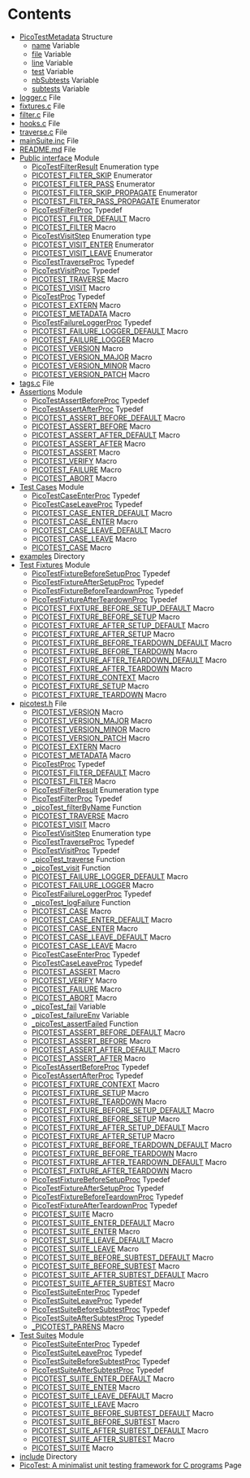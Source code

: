 # Contents

* [PicoTestMetadata](struct_pico_test_metadata.md#struct_pico_test_metadata) Structure
  * [name](struct_pico_test_metadata.md#struct_pico_test_metadata_1a253651ce46bc33b206c12787e8ccb166) Variable
  * [file](struct_pico_test_metadata.md#struct_pico_test_metadata_1a1e57db62ee1f5581d0f0bca333e21304) Variable
  * [line](struct_pico_test_metadata.md#struct_pico_test_metadata_1a98c9bcbb6844cf75dd8005110b03887d) Variable
  * [test](struct_pico_test_metadata.md#struct_pico_test_metadata_1a3f209675beb238cc9a2caf31996c3388) Variable
  * [nbSubtests](struct_pico_test_metadata.md#struct_pico_test_metadata_1a7dd93cc6b50428b9594d171c28a563c1) Variable
  * [subtests](struct_pico_test_metadata.md#struct_pico_test_metadata_1a543874ce98d5f3516e4e5bda6f4e61a3) Variable
* [logger.c](logger_8c.md#logger_8c) File
* [fixtures.c](fixtures_8c.md#fixtures_8c) File
* [filter.c](filter_8c.md#filter_8c) File
* [hooks.c](hooks_8c.md#hooks_8c) File
* [traverse.c](traverse_8c.md#traverse_8c) File
* [mainSuite.inc](main_suite_8inc.md#main_suite_8inc) File
* [README.md](_r_e_a_d_m_e_8md.md#_r_e_a_d_m_e_8md) File
* [Public interface](group__public__interface.md#group__public__interface) Module
  * [PicoTestFilterResult](group__public__interface.md#group__public__interface_1gaf5acf1a68605f6c8b758bae0224e03fc) Enumeration type
  * [PICOTEST\_FILTER\_SKIP](group__public__interface.md#group__public__interface_1ggaf5acf1a68605f6c8b758bae0224e03fca0ee37a1cf8a2347fb3c42636dfb80b1c) Enumerator
  * [PICOTEST\_FILTER\_PASS](group__public__interface.md#group__public__interface_1ggaf5acf1a68605f6c8b758bae0224e03fca35508816a12c32e7ce536786e5ffc8d9) Enumerator
  * [PICOTEST\_FILTER\_SKIP\_PROPAGATE](group__public__interface.md#group__public__interface_1ggaf5acf1a68605f6c8b758bae0224e03fca487de7ecca4099ee737bd41a8d75ba75) Enumerator
  * [PICOTEST\_FILTER\_PASS\_PROPAGATE](group__public__interface.md#group__public__interface_1ggaf5acf1a68605f6c8b758bae0224e03fcaf2aa19fa3a0a1bc56585df626aa8e188) Enumerator
  * [PicoTestFilterProc](group__public__interface.md#group__public__interface_1ga6d5c4a903f131bbed4913008d9e3b212) Typedef
  * [PICOTEST\_FILTER\_DEFAULT](group__public__interface.md#group__public__interface_1ga7dccbea985fb578ba6b7639fb66fc3ea) Macro
  * [PICOTEST\_FILTER](group__public__interface.md#group__public__interface_1gabd82de0bec174d972151cd122a0a03ff) Macro
  * [PicoTestVisitStep](group__public__interface.md#group__public__interface_1gad78162429011bb689a76e91530ac7a22) Enumeration type
  * [PICOTEST\_VISIT\_ENTER](group__public__interface.md#group__public__interface_1ggad78162429011bb689a76e91530ac7a22a2590077bf6aceab607a23c349140af25) Enumerator
  * [PICOTEST\_VISIT\_LEAVE](group__public__interface.md#group__public__interface_1ggad78162429011bb689a76e91530ac7a22a70b432be5fb3de15623c7cb1562544d0) Enumerator
  * [PicoTestTraverseProc](group__public__interface.md#group__public__interface_1ga403413d76b48c48740171b3a234af5c5) Typedef
  * [PicoTestVisitProc](group__public__interface.md#group__public__interface_1ga2b14de2e8f56c8e7efb8e883069abb34) Typedef
  * [PICOTEST\_TRAVERSE](group__public__interface.md#group__public__interface_1gaee8202c2543c7fb59fa08aec75b6cc63) Macro
  * [PICOTEST\_VISIT](group__public__interface.md#group__public__interface_1ga84b8e9060ee56ca5c5b64da168ee7f6f) Macro
  * [PicoTestProc](group__public__interface.md#group__public__interface_1ga5c445b2f0ea8f269813f7e479753bff9) Typedef
  * [PICOTEST\_EXTERN](group__public__interface.md#group__public__interface_1ga88033e8fb73d885670773cfc8ad1d024) Macro
  * [PICOTEST\_METADATA](group__public__interface.md#group__public__interface_1gaa7f907387dd96cac614ad0dfe4cbb858) Macro
  * [PicoTestFailureLoggerProc](group__public__interface.md#group__public__interface_1gafc6530e30c90b9f92367ef643c8f4e00) Typedef
  * [PICOTEST\_FAILURE\_LOGGER\_DEFAULT](group__public__interface.md#group__public__interface_1gaf08fabb517d01d11ce72614d1df51687) Macro
  * [PICOTEST\_FAILURE\_LOGGER](group__public__interface.md#group__public__interface_1gae4b2f943bef59bd05fb7a328a6c39d48) Macro
  * [PICOTEST\_VERSION](group__public__interface.md#group__public__interface_1ga1402f3301dff3f468aac77622f877f2d) Macro
  * [PICOTEST\_VERSION\_MAJOR](group__public__interface.md#group__public__interface_1ga9ea29549254cbe44f25ef974d0458e57) Macro
  * [PICOTEST\_VERSION\_MINOR](group__public__interface.md#group__public__interface_1ga6488c76f8a06a1a8222c2309b170bd1d) Macro
  * [PICOTEST\_VERSION\_PATCH](group__public__interface.md#group__public__interface_1gafc9d1ab6d8cced95f3560c3a006d8005) Macro
* [tags.c](tags_8c.md#tags_8c) File
* [Assertions](group__assertions.md#group__assertions) Module
  * [PicoTestAssertBeforeProc](group__assertions.md#group__assertions_1ga507d93a48b3c01ec9c43499d129d6db0) Typedef
  * [PicoTestAssertAfterProc](group__assertions.md#group__assertions_1ga8f5650aa00db35bc50511fa2a01a45e7) Typedef
  * [PICOTEST\_ASSERT\_BEFORE\_DEFAULT](group__assertions.md#group__assertions_1ga331ef495337f7e2aae8be15cfd2a170a) Macro
  * [PICOTEST\_ASSERT\_BEFORE](group__assertions.md#group__assertions_1gaa38b1a0014fe2ab172a5466f9031aafb) Macro
  * [PICOTEST\_ASSERT\_AFTER\_DEFAULT](group__assertions.md#group__assertions_1gab1f1711109e4a8443a61c228194a6825) Macro
  * [PICOTEST\_ASSERT\_AFTER](group__assertions.md#group__assertions_1gae6c0c62e54611c6d92a3a8b81545f934) Macro
  * [PICOTEST\_ASSERT](group__assertions.md#group__assertions_1gad71b76cf1173654acc95df79d1c7040b) Macro
  * [PICOTEST\_VERIFY](group__assertions.md#group__assertions_1gacd07b017f38d1e3ad784f369345357a2) Macro
  * [PICOTEST\_FAILURE](group__assertions.md#group__assertions_1ga89a35f18021df570967bb707a8537f3b) Macro
  * [PICOTEST\_ABORT](group__assertions.md#group__assertions_1ga62031fa5f6f86e517565b77a1fa37f59) Macro
* [Test Cases](group__test__cases.md#group__test__cases) Module
  * [PicoTestCaseEnterProc](group__test__cases.md#group__test__cases_1ga2148fa53887bde18878299c0941d9844) Typedef
  * [PicoTestCaseLeaveProc](group__test__cases.md#group__test__cases_1ga2649b7563a8a3c14c93f310cb6699185) Typedef
  * [PICOTEST\_CASE\_ENTER\_DEFAULT](group__test__cases.md#group__test__cases_1ga4a4a1356f85b26cd29f2f7ae4c09cf91) Macro
  * [PICOTEST\_CASE\_ENTER](group__test__cases.md#group__test__cases_1gad1f702ab6600b04f66731d35bf38fc67) Macro
  * [PICOTEST\_CASE\_LEAVE\_DEFAULT](group__test__cases.md#group__test__cases_1ga5ff2295c5a324991c72a81bcfb949522) Macro
  * [PICOTEST\_CASE\_LEAVE](group__test__cases.md#group__test__cases_1ga4fd71dfed1ce3733b0d670c86b8d523a) Macro
  * [PICOTEST\_CASE](group__test__cases.md#group__test__cases_1gadca8898d29eb42dde764ed83a5d9faf5) Macro
* [examples](dir_d28a4824dc47e487b107a5db32ef43c4.md#dir_d28a4824dc47e487b107a5db32ef43c4) Directory
* [Test Fixtures](group__fixtures.md#group__fixtures) Module
  * [PicoTestFixtureBeforeSetupProc](group__fixtures.md#group__fixtures_1ga8aa61845d5a3f09e8d6df140a31c36d7) Typedef
  * [PicoTestFixtureAfterSetupProc](group__fixtures.md#group__fixtures_1ga0e4c1719160ac09c22d3b4ce06704962) Typedef
  * [PicoTestFixtureBeforeTeardownProc](group__fixtures.md#group__fixtures_1gaf69eeeb219ed143a9a978d49850cb072) Typedef
  * [PicoTestFixtureAfterTeardownProc](group__fixtures.md#group__fixtures_1gaf955a2ec76f0278eac70de7315ecb844) Typedef
  * [PICOTEST\_FIXTURE\_BEFORE\_SETUP\_DEFAULT](group__fixtures.md#group__fixtures_1ga503733d3013e81575c72a1100437ccf0) Macro
  * [PICOTEST\_FIXTURE\_BEFORE\_SETUP](group__fixtures.md#group__fixtures_1gab6053367243af2ee7745bf35a3baaa4e) Macro
  * [PICOTEST\_FIXTURE\_AFTER\_SETUP\_DEFAULT](group__fixtures.md#group__fixtures_1ga8bfe212f7c3bed6d83be102510086012) Macro
  * [PICOTEST\_FIXTURE\_AFTER\_SETUP](group__fixtures.md#group__fixtures_1ga679063021accc32a74c1e617ed68423f) Macro
  * [PICOTEST\_FIXTURE\_BEFORE\_TEARDOWN\_DEFAULT](group__fixtures.md#group__fixtures_1ga11bbe6bcd529ac78264411add1275635) Macro
  * [PICOTEST\_FIXTURE\_BEFORE\_TEARDOWN](group__fixtures.md#group__fixtures_1gaf68cbda0bf19afd7994c2e0a15278f8d) Macro
  * [PICOTEST\_FIXTURE\_AFTER\_TEARDOWN\_DEFAULT](group__fixtures.md#group__fixtures_1ga667b954d1448d95e022451b8711e6abf) Macro
  * [PICOTEST\_FIXTURE\_AFTER\_TEARDOWN](group__fixtures.md#group__fixtures_1ga1a910236e326a942bc3a5be5c6013520) Macro
  * [PICOTEST\_FIXTURE\_CONTEXT](group__fixtures.md#group__fixtures_1ga983cffc937dca4baa55f59afad404f03) Macro
  * [PICOTEST\_FIXTURE\_SETUP](group__fixtures.md#group__fixtures_1ga1e98cba23391e13521100528ee1a2181) Macro
  * [PICOTEST\_FIXTURE\_TEARDOWN](group__fixtures.md#group__fixtures_1ga0d887bdb08e22489fc3cf9fb28a35fd1) Macro
* [picotest.h](picotest_8h.md#picotest_8h) File
  * [PICOTEST\_VERSION](group__public__interface.md#group__public__interface_1ga1402f3301dff3f468aac77622f877f2d) Macro
  * [PICOTEST\_VERSION\_MAJOR](group__public__interface.md#group__public__interface_1ga9ea29549254cbe44f25ef974d0458e57) Macro
  * [PICOTEST\_VERSION\_MINOR](group__public__interface.md#group__public__interface_1ga6488c76f8a06a1a8222c2309b170bd1d) Macro
  * [PICOTEST\_VERSION\_PATCH](group__public__interface.md#group__public__interface_1gafc9d1ab6d8cced95f3560c3a006d8005) Macro
  * [PICOTEST\_EXTERN](group__public__interface.md#group__public__interface_1ga88033e8fb73d885670773cfc8ad1d024) Macro
  * [PICOTEST\_METADATA](group__public__interface.md#group__public__interface_1gaa7f907387dd96cac614ad0dfe4cbb858) Macro
  * [PicoTestProc](group__public__interface.md#group__public__interface_1ga5c445b2f0ea8f269813f7e479753bff9) Typedef
  * [PICOTEST\_FILTER\_DEFAULT](group__public__interface.md#group__public__interface_1ga7dccbea985fb578ba6b7639fb66fc3ea) Macro
  * [PICOTEST\_FILTER](group__public__interface.md#group__public__interface_1gabd82de0bec174d972151cd122a0a03ff) Macro
  * [PicoTestFilterResult](group__public__interface.md#group__public__interface_1gaf5acf1a68605f6c8b758bae0224e03fc) Enumeration type
  * [PicoTestFilterProc](group__public__interface.md#group__public__interface_1ga6d5c4a903f131bbed4913008d9e3b212) Typedef
  * [\_picoTest\_filterByName](group__public__interface.md#group__public__interface_1gace2d0b7428d63b90190fe65b619a8680) Function
  * [PICOTEST\_TRAVERSE](group__public__interface.md#group__public__interface_1gaee8202c2543c7fb59fa08aec75b6cc63) Macro
  * [PICOTEST\_VISIT](group__public__interface.md#group__public__interface_1ga84b8e9060ee56ca5c5b64da168ee7f6f) Macro
  * [PicoTestVisitStep](group__public__interface.md#group__public__interface_1gad78162429011bb689a76e91530ac7a22) Enumeration type
  * [PicoTestTraverseProc](group__public__interface.md#group__public__interface_1ga403413d76b48c48740171b3a234af5c5) Typedef
  * [PicoTestVisitProc](group__public__interface.md#group__public__interface_1ga2b14de2e8f56c8e7efb8e883069abb34) Typedef
  * [\_picoTest\_traverse](group__public__interface.md#group__public__interface_1gaacd9c37695afbb5b3bb8c5373c527641) Function
  * [\_picoTest\_visit](group__public__interface.md#group__public__interface_1ga114c577e2b5e238b8545c80be5783fea) Function
  * [PICOTEST\_FAILURE\_LOGGER\_DEFAULT](group__public__interface.md#group__public__interface_1gaf08fabb517d01d11ce72614d1df51687) Macro
  * [PICOTEST\_FAILURE\_LOGGER](group__public__interface.md#group__public__interface_1gae4b2f943bef59bd05fb7a328a6c39d48) Macro
  * [PicoTestFailureLoggerProc](group__public__interface.md#group__public__interface_1gafc6530e30c90b9f92367ef643c8f4e00) Typedef
  * [\_picoTest\_logFailure](group__public__interface.md#group__public__interface_1gae3c669f4ae731be32a25df3d3a97b599) Function
  * [PICOTEST\_CASE](group__test__cases.md#group__test__cases_1gadca8898d29eb42dde764ed83a5d9faf5) Macro
  * [PICOTEST\_CASE\_ENTER\_DEFAULT](group__test__cases.md#group__test__cases_1ga4a4a1356f85b26cd29f2f7ae4c09cf91) Macro
  * [PICOTEST\_CASE\_ENTER](group__test__cases.md#group__test__cases_1gad1f702ab6600b04f66731d35bf38fc67) Macro
  * [PICOTEST\_CASE\_LEAVE\_DEFAULT](group__test__cases.md#group__test__cases_1ga5ff2295c5a324991c72a81bcfb949522) Macro
  * [PICOTEST\_CASE\_LEAVE](group__test__cases.md#group__test__cases_1ga4fd71dfed1ce3733b0d670c86b8d523a) Macro
  * [PicoTestCaseEnterProc](group__test__cases.md#group__test__cases_1ga2148fa53887bde18878299c0941d9844) Typedef
  * [PicoTestCaseLeaveProc](group__test__cases.md#group__test__cases_1ga2649b7563a8a3c14c93f310cb6699185) Typedef
  * [PICOTEST\_ASSERT](group__assertions.md#group__assertions_1gad71b76cf1173654acc95df79d1c7040b) Macro
  * [PICOTEST\_VERIFY](group__assertions.md#group__assertions_1gacd07b017f38d1e3ad784f369345357a2) Macro
  * [PICOTEST\_FAILURE](group__assertions.md#group__assertions_1ga89a35f18021df570967bb707a8537f3b) Macro
  * [PICOTEST\_ABORT](group__assertions.md#group__assertions_1ga62031fa5f6f86e517565b77a1fa37f59) Macro
  * [\_picoTest\_fail](group__assertions.md#group__assertions_1ga8d7eb92ca21dfb7fe46fc2472e11f496) Variable
  * [\_picoTest\_failureEnv](group__assertions.md#group__assertions_1ga2fdb4a73b6a0abc186a27065a36db6ed) Variable
  * [\_picoTest\_assertFailed](group__assertions.md#group__assertions_1gadd80bff454009ce1077d81f1f5552f34) Function
  * [PICOTEST\_ASSERT\_BEFORE\_DEFAULT](group__assertions.md#group__assertions_1ga331ef495337f7e2aae8be15cfd2a170a) Macro
  * [PICOTEST\_ASSERT\_BEFORE](group__assertions.md#group__assertions_1gaa38b1a0014fe2ab172a5466f9031aafb) Macro
  * [PICOTEST\_ASSERT\_AFTER\_DEFAULT](group__assertions.md#group__assertions_1gab1f1711109e4a8443a61c228194a6825) Macro
  * [PICOTEST\_ASSERT\_AFTER](group__assertions.md#group__assertions_1gae6c0c62e54611c6d92a3a8b81545f934) Macro
  * [PicoTestAssertBeforeProc](group__assertions.md#group__assertions_1ga507d93a48b3c01ec9c43499d129d6db0) Typedef
  * [PicoTestAssertAfterProc](group__assertions.md#group__assertions_1ga8f5650aa00db35bc50511fa2a01a45e7) Typedef
  * [PICOTEST\_FIXTURE\_CONTEXT](group__fixtures.md#group__fixtures_1ga983cffc937dca4baa55f59afad404f03) Macro
  * [PICOTEST\_FIXTURE\_SETUP](group__fixtures.md#group__fixtures_1ga1e98cba23391e13521100528ee1a2181) Macro
  * [PICOTEST\_FIXTURE\_TEARDOWN](group__fixtures.md#group__fixtures_1ga0d887bdb08e22489fc3cf9fb28a35fd1) Macro
  * [PICOTEST\_FIXTURE\_BEFORE\_SETUP\_DEFAULT](group__fixtures.md#group__fixtures_1ga503733d3013e81575c72a1100437ccf0) Macro
  * [PICOTEST\_FIXTURE\_BEFORE\_SETUP](group__fixtures.md#group__fixtures_1gab6053367243af2ee7745bf35a3baaa4e) Macro
  * [PICOTEST\_FIXTURE\_AFTER\_SETUP\_DEFAULT](group__fixtures.md#group__fixtures_1ga8bfe212f7c3bed6d83be102510086012) Macro
  * [PICOTEST\_FIXTURE\_AFTER\_SETUP](group__fixtures.md#group__fixtures_1ga679063021accc32a74c1e617ed68423f) Macro
  * [PICOTEST\_FIXTURE\_BEFORE\_TEARDOWN\_DEFAULT](group__fixtures.md#group__fixtures_1ga11bbe6bcd529ac78264411add1275635) Macro
  * [PICOTEST\_FIXTURE\_BEFORE\_TEARDOWN](group__fixtures.md#group__fixtures_1gaf68cbda0bf19afd7994c2e0a15278f8d) Macro
  * [PICOTEST\_FIXTURE\_AFTER\_TEARDOWN\_DEFAULT](group__fixtures.md#group__fixtures_1ga667b954d1448d95e022451b8711e6abf) Macro
  * [PICOTEST\_FIXTURE\_AFTER\_TEARDOWN](group__fixtures.md#group__fixtures_1ga1a910236e326a942bc3a5be5c6013520) Macro
  * [PicoTestFixtureBeforeSetupProc](group__fixtures.md#group__fixtures_1ga8aa61845d5a3f09e8d6df140a31c36d7) Typedef
  * [PicoTestFixtureAfterSetupProc](group__fixtures.md#group__fixtures_1ga0e4c1719160ac09c22d3b4ce06704962) Typedef
  * [PicoTestFixtureBeforeTeardownProc](group__fixtures.md#group__fixtures_1gaf69eeeb219ed143a9a978d49850cb072) Typedef
  * [PicoTestFixtureAfterTeardownProc](group__fixtures.md#group__fixtures_1gaf955a2ec76f0278eac70de7315ecb844) Typedef
  * [PICOTEST\_SUITE](picotest_8h.md#group__test__suites_1ga7a9c873e5e377bd88fcc4849689c1e6f) Macro
  * [PICOTEST\_SUITE\_ENTER\_DEFAULT](picotest_8h.md#group__test__suites_1ga50f13419afbe35f17150bacd7a906838) Macro
  * [PICOTEST\_SUITE\_ENTER](picotest_8h.md#group__test__suites_1gae569b3a4f05ebefc297411072e505fd3) Macro
  * [PICOTEST\_SUITE\_LEAVE\_DEFAULT](picotest_8h.md#group__test__suites_1gaf24c1f7c243e1990463aea4fbd4d5324) Macro
  * [PICOTEST\_SUITE\_LEAVE](picotest_8h.md#group__test__suites_1ga2ce5e2f78882e9f26067dc4ca9d0570c) Macro
  * [PICOTEST\_SUITE\_BEFORE\_SUBTEST\_DEFAULT](picotest_8h.md#group__test__suites_1gab5b747836950016e04544e29879f3da3) Macro
  * [PICOTEST\_SUITE\_BEFORE\_SUBTEST](picotest_8h.md#group__test__suites_1ga5a49439f633f383f0bb3d2a6e700d464) Macro
  * [PICOTEST\_SUITE\_AFTER\_SUBTEST\_DEFAULT](picotest_8h.md#group__test__suites_1ga0aa7b03502294fee8f3e5b4951027145) Macro
  * [PICOTEST\_SUITE\_AFTER\_SUBTEST](picotest_8h.md#group__test__suites_1gaab4493d86071cc9263827bf9a05a3b24) Macro
  * [PicoTestSuiteEnterProc](picotest_8h.md#group__test__suites_1ga4e09d95df5430205a201b5a02b522f25) Typedef
  * [PicoTestSuiteLeaveProc](picotest_8h.md#group__test__suites_1ga5d8415df8755804fe1479ff21d17ed90) Typedef
  * [PicoTestSuiteBeforeSubtestProc](picotest_8h.md#group__test__suites_1ga7547327d267d2bad9362c7adcc96bb24) Typedef
  * [PicoTestSuiteAfterSubtestProc](picotest_8h.md#group__test__suites_1gabce697eb4326140f89b0546d773da31c) Typedef
  * [\_PICOTEST\_PARENS](picotest_8h.md#picotest_8h_1ab3f51c6e814dfdb310878e904dae18cd) Macro
* [Test Suites](group__test__suites.md#group__test__suites) Module
  * [PicoTestSuiteEnterProc](picotest_8h.md#group__test__suites_1ga4e09d95df5430205a201b5a02b522f25) Typedef
  * [PicoTestSuiteLeaveProc](picotest_8h.md#group__test__suites_1ga5d8415df8755804fe1479ff21d17ed90) Typedef
  * [PicoTestSuiteBeforeSubtestProc](picotest_8h.md#group__test__suites_1ga7547327d267d2bad9362c7adcc96bb24) Typedef
  * [PicoTestSuiteAfterSubtestProc](picotest_8h.md#group__test__suites_1gabce697eb4326140f89b0546d773da31c) Typedef
  * [PICOTEST\_SUITE\_ENTER\_DEFAULT](picotest_8h.md#group__test__suites_1ga50f13419afbe35f17150bacd7a906838) Macro
  * [PICOTEST\_SUITE\_ENTER](picotest_8h.md#group__test__suites_1gae569b3a4f05ebefc297411072e505fd3) Macro
  * [PICOTEST\_SUITE\_LEAVE\_DEFAULT](picotest_8h.md#group__test__suites_1gaf24c1f7c243e1990463aea4fbd4d5324) Macro
  * [PICOTEST\_SUITE\_LEAVE](picotest_8h.md#group__test__suites_1ga2ce5e2f78882e9f26067dc4ca9d0570c) Macro
  * [PICOTEST\_SUITE\_BEFORE\_SUBTEST\_DEFAULT](picotest_8h.md#group__test__suites_1gab5b747836950016e04544e29879f3da3) Macro
  * [PICOTEST\_SUITE\_BEFORE\_SUBTEST](picotest_8h.md#group__test__suites_1ga5a49439f633f383f0bb3d2a6e700d464) Macro
  * [PICOTEST\_SUITE\_AFTER\_SUBTEST\_DEFAULT](picotest_8h.md#group__test__suites_1ga0aa7b03502294fee8f3e5b4951027145) Macro
  * [PICOTEST\_SUITE\_AFTER\_SUBTEST](picotest_8h.md#group__test__suites_1gaab4493d86071cc9263827bf9a05a3b24) Macro
  * [PICOTEST\_SUITE](picotest_8h.md#group__test__suites_1ga7a9c873e5e377bd88fcc4849689c1e6f) Macro
* [include](dir_d44c64559bbebec7f509842c48db8b23.md#dir_d44c64559bbebec7f509842c48db8b23) Directory
* [PicoTest: A minimalist unit testing framework for C programs](indexpage.md#indexpage) Page